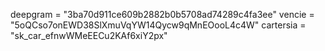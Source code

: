 deepgram = "3ba70d911ce609b2882b0b5708ad74289c4fa3ee"
vencie = "5oQCso7onEWD38SlXmuVqYW14Qycw9qMnEOooL4c4W"
cartersia = "sk_car_efnwWMeEECu2KAf6xiY2px"
